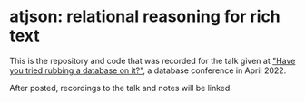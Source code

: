# atjson: relational reasoning for rich text

This is the repository and code that was recorded for the talk given at ["Have you tried rubbing a database on it?"](https://hytradboi.com), a database conference in April 2022.

After posted, recordings to the talk and notes will be linked.
